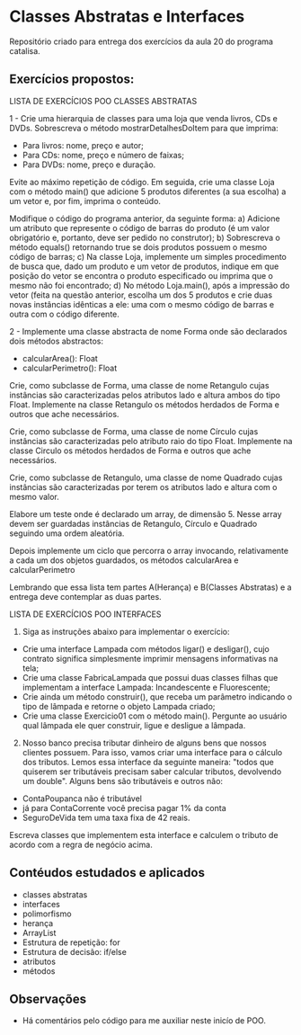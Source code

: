 # Classes Abstratas e Interfaces
Repositório criado para entrega dos exercícios da aula 20 do programa catalisa.

## Exercícios propostos: 
LISTA DE EXERCÍCIOS POO CLASSES ABSTRATAS

1 - Crie uma hierarquia de classes para uma loja que venda livros, CDs e DVDs.
Sobrescreva o método mostrarDetalhesDoItem para que imprima:

- Para livros: nome, preço e autor;
- Para CDs: nome, preço e número de faixas;
- Para DVDs: nome, preço e duração.

Evite ao máximo repetição de código. Em seguida, crie uma classe Loja com o
método main() que adicione 5 produtos diferentes (a sua escolha) a um vetor e, por
fim, imprima o conteúdo.

Modifique o código do programa anterior, da seguinte forma:
a) Adicione um atributo que represente o código de barras do produto (é um
valor obrigatório e, portanto, deve ser pedido no construtor);
b) Sobrescreva o método equals() retornando true se dois produtos possuem
o mesmo código de barras;
c) Na classe Loja, implemente um simples procedimento de busca que, dado
um produto e um vetor de produtos, indique em que posição do vetor se encontra o
produto especificado ou imprima que o mesmo não foi encontrado;
d) No método Loja.main(), após a impressão do vetor (feita na questão
anterior, escolha um dos 5 produtos e crie duas novas instâncias idênticas a ele:
uma com o mesmo código de barras e outra com o código diferente.

2 - Implemente uma classe abstracta de nome Forma onde são declarados dois
métodos abstractos:

- calcularArea(): Float
- calcularPerimetro(): Float

Crie, como subclasse de Forma, uma classe de nome Retangulo cujas instâncias
são caracterizadas pelos atributos lado e altura ambos do tipo Float. Implemente na
classe Retangulo os métodos herdados de Forma e outros que ache necessários.

Crie, como subclasse de Forma, uma classe de nome Círculo cujas instâncias são
caracterizadas pelo atributo raio do tipo Float. Implemente na classe Circulo os
métodos herdados de Forma e outros que ache necessários.

Crie, como subclasse de Retangulo, uma classe de nome Quadrado cujas
instâncias são caracterizadas por terem os atributos lado e altura com o mesmo
valor.

Elabore um teste onde é declarado um array, de dimensão 5. Nesse array devem
ser guardadas instâncias de Retangulo, Círculo e Quadrado seguindo uma ordem
aleatória.

Depois implemente um ciclo que percorra o array invocando, relativamente a cada
um dos objetos guardados, os métodos calcularArea e calcularPerimetro

Lembrando que essa lista tem partes A(Herança) e B(Classes Abstratas) e a
entrega deve contemplar as duas partes.



LISTA DE EXERCÍCIOS POO INTERFACES

1. Siga as instruções abaixo para implementar o exercício:
- Crie uma interface Lampada com métodos ligar() e desligar(), cujo
contrato significa simplesmente imprimir mensagens informativas na
tela;
- Crie uma classe FabricaLampada que possui duas classes filhas que
implementam a interface Lampada: Incandescente e Fluorescente;
- Crie ainda um método construir(), que receba um parâmetro indicando
o tipo de lâmpada e retorne o objeto Lampada criado;
- Crie uma classe Exercicio01 com o método main(). Pergunte ao
usuário qual lâmpada ele quer construir, ligue e desligue a lâmpada.

2. Nosso banco precisa tributar dinheiro de alguns bens que nossos clientes possuem. Para isso, vamos criar uma interface para o cálculo dos tributos.
Lemos essa interface da seguinte maneira: "todos que quiserem ser
tributáveis precisam saber calcular tributos, devolvendo um double".
Alguns bens são tributáveis e outros não:
-  ContaPoupanca não é tributável
- já para ContaCorrente você precisa pagar 1% da conta
- SeguroDeVida tem uma taxa fixa de 42 reais.

Escreva classes que implementem esta interface e calculem o tributo de
acordo com a regra de negócio acima.

## Contéudos estudados e aplicados
- classes abstratas
- interfaces
- polimorfismo
- herança
- ArrayList
- Estrutura de repetição: for
- Estrutura de decisão: if/else
- atributos
- métodos

## Observações
- Há comentários pelo código para me auxiliar neste inicío de POO.
